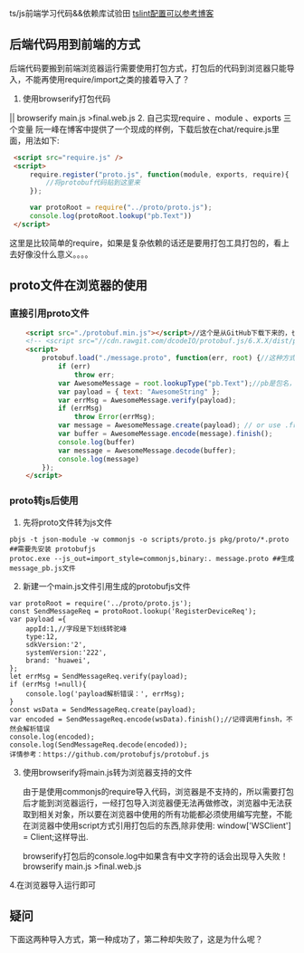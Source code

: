 ts/js前端学习代码&&依赖库试验田
[tslint配置可以参考博客](https://blog.csdn.net/qq_40920553/article/details/81532951)
## 后端代码用到前端的方式
后端代码要搬到前端浏览器运行需要使用打包方式，打包后的代码到浏览器只能导入，不能再使用require/import之类的接着导入了？
1. 使用browserify打包代码

|| browserify main.js >final.web.js
2. 自己实现require 、module 、exports 三个变量
   阮一峰在博客中提供了一个现成的样例，下载后放在chat/require.js里面，用法如下:
   ```html
    <script src="require.js" />
    <script>
        require.register("proto.js", function(module, exports, require){
            //将protobuf代码贴到这里来
        });

        var protoRoot = require("../proto/proto.js");
        console.log(protoRoot.lookup("pb.Text"))
    </script>
   ```
   这里是比较简单的require，如果是复杂依赖的话还是要用打包工具打包的，看上去好像没什么意义。。。。

## proto文件在浏览器的使用
### 直接引用proto文件
```html
    <script src="./protobuf.min.js"></script>//这个是从GitHub下载下来的，也可以直接引用网上的
    <!-- <script src="//cdn.rawgit.com/dcodeIO/protobuf.js/6.X.X/dist/protobuf.min.js"></script> -->
    <script>
        protobuf.load("./message.proto", function(err, root) {//这种方式不是直接以js代码发布，要怎么将proto转js后直接引用呢
            if (err)
                throw err;
            var AwesomeMessage = root.lookupType("pb.Text");//pb是包名，不是文件名
            var payload = { text: "AwesomeString" };
            var errMsg = AwesomeMessage.verify(payload);
            if (errMsg)
                throw Error(errMsg);
            var message = AwesomeMessage.create(payload); // or use .fromObject if conversion is necessary
            var buffer = AwesomeMessage.encode(message).finish();
            console.log(buffer)
            var message = AwesomeMessage.decode(buffer);
            console.log(message)
        });
    </script>
```

### proto转js后使用
1. 先将proto文件转为js文件
```
pbjs -t json-module -w commonjs -o scripts/proto.js pkg/proto/*.proto ##需要先安装 protobufjs
protoc.exe --js_out=import_style=commonjs,binary:. message.proto ##生成message_pb.js文件
```

2. 新建一个main.js文件引用生成的protobufjs文件
```
var protoRoot = require('../proto/proto.js');
const SendMessageReq = protoRoot.lookup('RegisterDeviceReq');
var payload ={
    appId:1,//字段是下划线转驼峰
    type:12,
    sdkVersion:'2',
    systemVersion:'222',
    brand: 'huawei',
};
let errMsg = SendMessageReq.verify(payload);
if (errMsg !=null){
    console.log('payload解析错误：', errMsg);
}
const wsData = SendMessageReq.create(payload);
var encoded = SendMessageReq.encode(wsData).finish();//记得调用finsh，不然会解析错误
console.log(encoded);
console.log(SendMessageReq.decode(encoded));
详情参考：https://github.com/protobufjs/protobuf.js

```
3. 使用browserify将main.js转为浏览器支持的文件
   
   由于是使用commonjs的require导入代码，浏览器是不支持的，所以需要打包后才能到浏览器运行，一经打包导入浏览器便无法再做修改，浏览器中无法获取到相关对象，所以要在浏览器中使用的所有功能都必须使用编写完整，不能在浏览器中使用script方式引用打包后的东西,除非使用: window['WSClient'] = Client;这样导出.
   
   browserify打包后的console.log中如果含有中文字符的话会出现导入失败！
browserify main.js >final.web.js

4.在浏览器导入运行即可
<script src="./final.web.js"></script>

## 疑问
下面这两种导入方式，第一种成功了，第二种却失败了，这是为什么呢？   
    <script src="./chat_ws_proto.web.js"></script>
    <script src="./chat_ws_proto.web.js"/>



